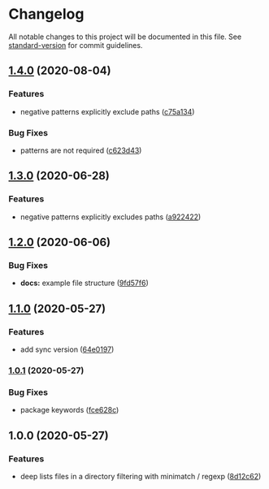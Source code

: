 # Changelog

All notable changes to this project will be documented in this file. See [standard-version](https://github.com/conventional-changelog/standard-version) for commit guidelines.

## [1.4.0](https://github.com/devtin/deep-list-dir/compare/v1.2.0...v1.4.0) (2020-08-04)


### Features

* negative patterns explicitly exclude paths ([c75a134](https://github.com/devtin/deep-list-dir/commit/c75a134a1041cc9a2a64a5d34a6ba96523f4937b))


### Bug Fixes

* patterns are not required ([c623d43](https://github.com/devtin/deep-list-dir/commit/c623d43c6fe33712b020c3a3d833a3f005bee756))

## [1.3.0](https://github.com/devtin/deep-list-dir/compare/v1.2.0...v1.3.0) (2020-06-28)


### Features

* negative patterns explicitly excludes paths ([a922422](https://github.com/devtin/deep-list-dir/commit/a922422e1db10dae1e541947301e3743b4c7515c))

## [1.2.0](https://github.com/devtin/deep-list-dir/compare/v1.0.0...v1.2.0) (2020-06-06)


### Bug Fixes

* **docs:** example file structure ([9fd57f6](https://github.com/devtin/deep-list-dir/commit/9fd57f68ff219251fce47c115915ab23ebd48758))

## [1.1.0](https://github.com/devtin/deep-list-dir/compare/v1.0.0...v1.1.0) (2020-05-27)


### Features

* add sync version ([64e0197](https://github.com/devtin/deep-list-dir/commit/64e0197558f9cde71fff2ae7addccc57310fc168))

### [1.0.1](https://github.com/devtin/deep-list-dir/compare/v1.0.0...v1.0.1) (2020-05-27)


### Bug Fixes

* package keywords ([fce628c](https://github.com/devtin/deep-list-dir/commit/fce628cd6f80cdac61281cc26f2686762400d560))

## 1.0.0 (2020-05-27)


### Features

* deep lists files in a directory filtering with minimatch / regexp ([8d12c62](https://github.com/devtin/deep-list-dir/commit/8d12c6261bc6491c0b976a08da80f7e04039d60f))
